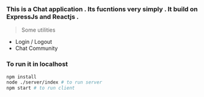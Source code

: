 ### This is a Chat application . Its fucntions very simply . It build on ExpressJs and Reactjs .
> Some utilities
* Login / Logout
* Chat Community
### To run it in localhost 
``` bash
npm install
node ./server/index # to run server
npm start # to run client